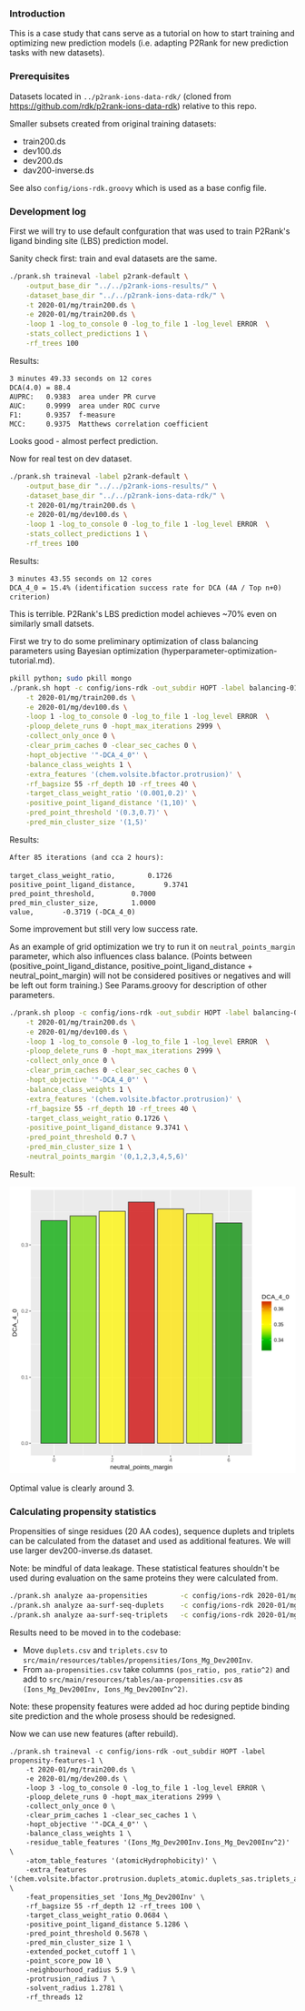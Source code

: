 ### Introduction

This is a case study that cans serve as a tutorial on how to start training and optimizing new prediction models (i.e. adapting P2Rank for new prediction tasks with new datasets).

### Prerequisites

Datasets located in `../p2rank-ions-data-rdk/` (cloned from https://github.com/rdk/p2rank-ions-data-rdk) relative to this repo.

Smaller subsets created from original training datasets:
* train200.ds 
* dev100.ds 
* dev200.ds 
* dav200-inverse.ds

See also `config/ions-rdk.groovy` which is used as a base config file.


### Development log

First we will try to use default confguration that was used to train P2Rank's ligand binding site (LBS) prediction model.

Sanity check first: train and eval datasets are the same.
~~~sh
./prank.sh traineval -label p2rank-default \
    -output_base_dir "../../p2rank-ions-results/" \
    -dataset_base_dir "../../p2rank-ions-data-rdk/" \
    -t 2020-01/mg/train200.ds \
    -e 2020-01/mg/train200.ds \
    -loop 1 -log_to_console 0 -log_to_file 1 -log_level ERROR  \
    -stats_collect_predictions 1 \
    -rf_trees 100
~~~     
Results:
~~~
3 minutes 49.33 seconds on 12 cores
DCA(4.0) = 88.4  
AUPRC:   0.9383  area under PR curve
AUC:     0.9999  area under ROC curve
F1:      0.9357  f-measure
MCC:     0.9375  Matthews correlation coefficient
~~~   
Looks good - almost perfect prediction.


Now for real test on dev dataset.
~~~sh
./prank.sh traineval -label p2rank-default \
    -output_base_dir "../../p2rank-ions-results/" \
    -dataset_base_dir "../../p2rank-ions-data-rdk/" \
    -t 2020-01/mg/train200.ds \
    -e 2020-01/mg/dev100.ds \
    -loop 1 -log_to_console 0 -log_to_file 1 -log_level ERROR  \
    -stats_collect_predictions 1 \
    -rf_trees 100
~~~     
Results:
~~~
3 minutes 43.55 seconds on 12 cores
DCA_4_0 = 15.4% (identification success rate for DCA (4A / Top n+0) criterion)
~~~                                 
This is terrible. P2Rank's LBS prediction model achieves ~70% even on similarly small datsets.


First we try to do some preliminary optimization of class balancing parameters using Bayesian optimization (hyperparameter-optimization-tutorial.md).
~~~sh
pkill python; sudo pkill mongo
./prank.sh hopt -c config/ions-rdk -out_subdir HOPT -label balancing-01 \
    -t 2020-01/mg/train200.ds \
    -e 2020-01/mg/dev100.ds \
    -loop 1 -log_to_console 0 -log_to_file 1 -log_level ERROR  \
    -ploop_delete_runs 0 -hopt_max_iterations 2999 \
    -collect_only_once 0 \
    -clear_prim_caches 0 -clear_sec_caches 0 \
    -hopt_objective '"-DCA_4_0"' \
    -balance_class_weights 1 \
    -extra_features '(chem.volsite.bfactor.protrusion)' \
    -rf_bagsize 55 -rf_depth 10 -rf_trees 40 \
    -target_class_weight_ratio '(0.001,0.2)' \
    -positive_point_ligand_distance '(1,10)' \
    -pred_point_threshold '(0.3,0.7)' \
    -pred_min_cluster_size '(1,5)'
~~~     
Results:
~~~       
After 85 iterations (and cca 2 hours):

target_class_weight_ratio,        0.1726
positive_point_ligand_distance,       9.3741
pred_point_threshold,         0.7000
pred_min_cluster_size,        1.0000
value,       -0.3719 (-DCA_4_0)
~~~                                 
Some improvement but still very low success rate.


As an example of grid optimization we try to run it on `neutral_points_margin` parameter, which also influences class balance. 
(Points between (positive_point_ligand_distance, positive_point_ligand_distance + neutral_point_margin) will not be considered positives or negatives and will be left out form training.)
See Params.groovy for description of other parameters.

~~~sh
./prank.sh ploop -c config/ions-rdk -out_subdir HOPT -label balancing-01-ploop-1 \
    -t 2020-01/mg/train200.ds \
    -e 2020-01/mg/dev100.ds \
    -loop 1 -log_to_console 0 -log_to_file 1 -log_level ERROR  \
    -ploop_delete_runs 0 -hopt_max_iterations 2999 \
    -collect_only_once 0 \
    -clear_prim_caches 0 -clear_sec_caches 0 \
    -hopt_objective '"-DCA_4_0"' \
    -balance_class_weights 1 \
    -extra_features '(chem.volsite.bfactor.protrusion)' \
    -rf_bagsize 55 -rf_depth 10 -rf_trees 40 \
    -target_class_weight_ratio 0.1726 \
    -positive_point_ligand_distance 9.3741 \
    -pred_point_threshold 0.7 \
    -pred_min_cluster_size 1 \
    -neutral_points_margin '(0,1,2,3,4,5,6)'
~~~     
Result:

![DCA_4_0 / neutral_points_margin bar chart](balancing-01-ploop-1_DCA_4_0.png)

Optimal value is clearly around 3.



### Calculating propensity statistics

Propensities of singe residues (20 AA codes), sequence duplets and triplets can be calculated from the 
dataset and used as additional features. 
We will use larger dev200-inverse.ds dataset.

Note: be mindful of data leakage. These statistical features shouldn't be used during evaluation on 
the same proteins they were calculated from. 

~~~sh
./prank.sh analyze aa-propensities        -c config/ions-rdk 2020-01/mg/dev200-inverse.ds   
./prank.sh analyze aa-surf-seq-duplets    -c config/ions-rdk 2020-01/mg/dev200-inverse.ds    
./prank.sh analyze aa-surf-seq-triplets   -c config/ions-rdk 2020-01/mg/dev200-inverse.ds 
~~~

Results need to be moved in to the codebase:
* Move `duplets.csv` and `triplets.csv` to `src/main/resources/tables/propensities/Ions_Mg_Dev200Inv`.
* From `aa-propensities.csv` take columns `(pos_ratio, pos_ratio^2)` and add to `src/main/resources/tables/aa-propensities.csv` as `(Ions_Mg_Dev200Inv, Ions_Mg_Dev200Inv^2)`.

Note: these propensity features were added ad hoc during peptide binding site prediction and the whole prosess should be redesigned.

Now we can use new features (after rebuild).
~~~
./prank.sh traineval -c config/ions-rdk -out_subdir HOPT -label propensity-features-1 \
    -t 2020-01/mg/train200.ds \
    -e 2020-01/mg/dev200.ds \
    -loop 3 -log_to_console 0 -log_to_file 1 -log_level ERROR \
    -ploop_delete_runs 0 -hopt_max_iterations 2999 \
    -collect_only_once 0 \
    -clear_prim_caches 1 -clear_sec_caches 1 \
    -hopt_objective '"-DCA_4_0"' \
    -balance_class_weights 1 \
    -residue_table_features '(Ions_Mg_Dev200Inv.Ions_Mg_Dev200Inv^2)' \
    -atom_table_features '(atomicHydrophobicity)' \
    -extra_features '(chem.volsite.bfactor.protrusion.duplets_atomic.duplets_sas.triplets_atomic.triplets_sas)' \
    -feat_propensities_set 'Ions_Mg_Dev200Inv' \
    -rf_bagsize 55 -rf_depth 12 -rf_trees 100 \
    -target_class_weight_ratio 0.0684 \
    -positive_point_ligand_distance 5.1286 \
    -pred_point_threshold 0.5678 \
    -pred_min_cluster_size 1 \
    -extended_pocket_cutoff 1 \
    -point_score_pow 10 \
    -neighbourhood_radius 5.9 \
    -protrusion_radius 7 \
    -solvent_radius 1.2781 \
    -rf_threads 12
~~~

